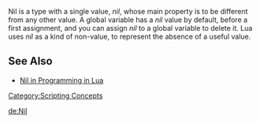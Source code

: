 Nil is a type with a single value, *nil*, whose main property is to be different from any other value. A global variable has a *nil* value by default, before a first assignment, and you can assign *nil* to a global variable to delete it. Lua uses *nil* as a kind of non-value, to represent the absence of a useful value.

See Also
--------

-   [Nil in Programming in Lua](http://www.lua.org/pil/2.1.html)

[Category:Scripting Concepts](/docs/category-scripting_concepts.md "wikilink")

[de:Nil](/docs/de-nil.md "wikilink")
